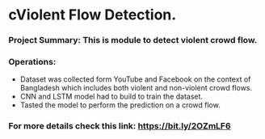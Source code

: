 # cViolent Flow Detection.

### Project Summary: This is module to detect violent crowd flow.

### Operations:
- Dataset was collected form YouTube and Facebook on the context of Bangladesh which includes both violent and non-violent crowd flows.
- CNN and LSTM model had to build to train the dataset.
- Tasted the model to perform the prediction on a crowd flow.

### For more details check this link: https://bit.ly/2OZmLF6
